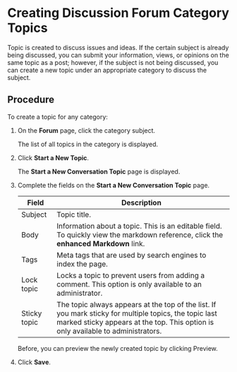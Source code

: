 ﻿---
sidebar_position: 2
---

# Creating Discussion Forum Category Topics

<head>
  <meta name="guidename" content="API Management"/>
  <meta name="context" content="GUID-4b38548b-24dd-4ee9-b3c9-76aca5b2a37f"/>
</head>


Topic is created to discuss issues and ideas. If the certain subject is already being discussed, you can submit your information, views, or opinions on the same topic as a post; however, if the subject is not being discussed, you can create a new topic under an appropriate category to discuss the subject. 

## Procedure

To create a topic for any category:

1. On the **Forum** page, click the category subject. 

   The list of all topics in the category is displayed. 

2. Click **Start a New Topic**. 

   The **Start a New Conversation Topic** page is displayed. 

3. Complete the fields on the **Start a New Conversation Topic** page. 

   |**Field** |**Description** |
   |----- | ---- |
   |Subject|Topic title. |
   |Body|Information about a topic. This is an editable field. To quickly view the markdown reference, click the **enhanced Markdown** link. |
   |Tags|Meta tags that are used by search engines to index the page. |
   |Lock topic|Locks a topic to prevent users from adding a comment. This option is only available to an administrator. |
   |Sticky topic|The topic always appears at the top of the list. If you mark sticky for multiple topics, the topic last marked sticky appears at the top. This option is only available to administrators. |
   Before, you can preview the newly created topic by clicking Preview. 

4. Click **Save**. 
